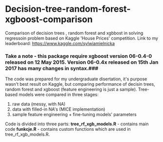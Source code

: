 # Decision-tree-random-forest-xgboost-comparison
Comparison of decision trees , random forest and xgbbost in solving regressoin problem based on Kaggle 'House Prices' competition.
Link to my leaderboard: https://www.kaggle.com/sylwiamielnicka

### Take a note - this package require xgboost version 06-0.4-0 released on 12 May 2015. Version 06-0.4x released on 15th Jan 2017 has many changes in syntax.###

The code was prepared for my undergraduate disertation, it's purpose wasn't best result on Kaggle, but comparing performance of decisin trees, random forest and xgboost (feature engineering is just a sample). Tree-based models were compared in three stages:
1. raw data (messy, with NA)
2. data with filled-in NA's (MICE implementation)
3. sample feature engineering + fine-tuning models' parameters 

Code is divided into three parts: 
**tree_rf_xgb_models.R** - contains main code
**funkcje.R** - contains custom functions which are used in tree_rf_xgb_models.R.
